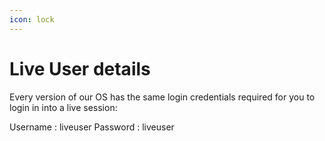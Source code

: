 ```yaml
---
icon: lock
---
```


# Live User details

Every version of our OS has the same login credentials required for you to login in into a live session:

Username : liveuser
Password : liveuser
